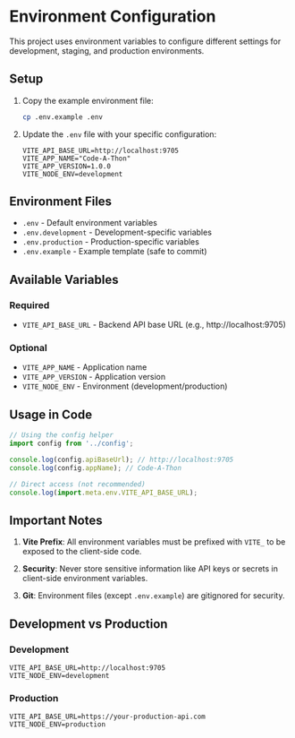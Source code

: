 # Environment Configuration

This project uses environment variables to configure different settings for development, staging, and production environments.

## Setup

1. Copy the example environment file:
   ```bash
   cp .env.example .env
   ```

2. Update the `.env` file with your specific configuration:
   ```env
   VITE_API_BASE_URL=http://localhost:9705
   VITE_APP_NAME="Code-A-Thon"
   VITE_APP_VERSION=1.0.0
   VITE_NODE_ENV=development
   ```

## Environment Files

- `.env` - Default environment variables
- `.env.development` - Development-specific variables
- `.env.production` - Production-specific variables
- `.env.example` - Example template (safe to commit)

## Available Variables

### Required
- `VITE_API_BASE_URL` - Backend API base URL (e.g., http://localhost:9705)

### Optional
- `VITE_APP_NAME` - Application name
- `VITE_APP_VERSION` - Application version
- `VITE_NODE_ENV` - Environment (development/production)

## Usage in Code

```javascript
// Using the config helper
import config from '../config';

console.log(config.apiBaseUrl); // http://localhost:9705
console.log(config.appName); // Code-A-Thon

// Direct access (not recommended)
console.log(import.meta.env.VITE_API_BASE_URL);
```

## Important Notes

1. **Vite Prefix**: All environment variables must be prefixed with `VITE_` to be exposed to the client-side code.

2. **Security**: Never store sensitive information like API keys or secrets in client-side environment variables.

3. **Git**: Environment files (except `.env.example`) are gitignored for security.

## Development vs Production

### Development
```env
VITE_API_BASE_URL=http://localhost:9705
VITE_NODE_ENV=development
```

### Production
```env
VITE_API_BASE_URL=https://your-production-api.com
VITE_NODE_ENV=production
```

